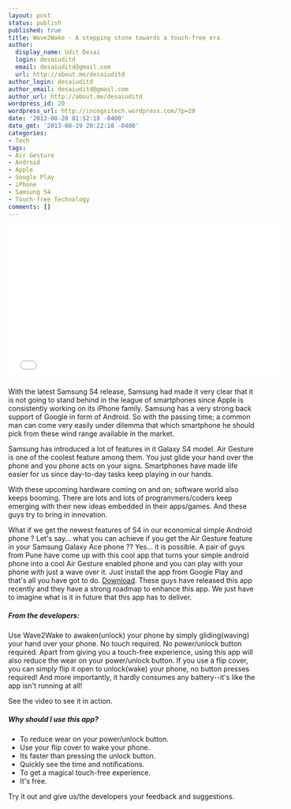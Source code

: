 ```yaml
---
layout: post
status: publish
published: true
title: Wave2Wake - A stepping stone towards a touch-free era
author:
  display_name: Udit Desai
  login: desaiuditd
  email: desaiuditd@gmail.com
  url: http://about.me/desaiuditd
author_login: desaiuditd
author_email: desaiuditd@gmail.com
author_url: http://about.me/desaiuditd
wordpress_id: 20
wordpress_url: http://incognitech.wordpress.com/?p=20
date: '2013-08-20 01:52:18 -0400'
date_gmt: '2013-08-19 20:22:18 -0400'
categories:
- Tech
tags:
- Air Gesture
- Android
- Apple
- Google Play
- iPhone
- Samsung S4
- Touch-free Technology
comments: []
---
```


<iframe width="560" height="315" src="//www.youtube.com/embed/XkdQoSD8DDw" frameborder="0" allowfullscreen></iframe>

With the latest Samsung S4 release, Samsung had made it very clear that it is not going to stand behind in the league of smartphones since Apple is consistently working on its iPhone family. Samsung has a very strong back support of Google in form of Android. So with the passing time; a common man can come very easily under dilemma that which smartphone he should pick from these wind range available in the market.

Samsung has introduced a lot of features in it Galaxy S4 model. Air Gesture is one of the coolest feature among them. You just glide your hand over the phone and you phone acts on your signs. Smartphones have made life easier for us since day-to-day tasks keep playing in our hands.

With these upcoming hardware coming on and on; software world also keeps booming. There are lots and lots of programmers/coders keep emerging with their new ideas embedded in their apps/games. And these guys try to bring in innovation.

What if we get the newest features of S4 in our economical simple Android phone ? Let's say... what you can achieve if you get the Air Gesture feature in your Samsung Galaxy Ace phone ?? Yes... it is possible. A pair of guys from Pune have come up with this cool app that turns your simple android phone into a cool Air Gesture enabled phone and you can play with your phone with just a wave over it. Just install the app from Google Play and that's all you have got to do. [Download](http://goo.gl/igMxpe). These guys have released this app recently and they have a strong roadmap to enhance this app. We just have to imagine what is it in future that this app has to deliver.

##### From the developers:

Use Wave2Wake to awaken(unlock) your phone by simply gliding(waving) your hand over your phone. No touch required. No power/unlock button required. Apart from giving you a touch-free experience, using this app will also reduce the wear on your power/unlock button. If you use a flip cover, you can simply flip it open to unlock(wake) your phone, no button presses required! And more importantly, it hardly consumes any battery--it's like the app isn't running at all!

See the video to see it in action.

##### Why should I use this app?

- To reduce wear on your power&#47;unlock button.
- Use your flip cover to wake your phone.
- Its faster than pressing the unlock button.
- Quickly see the time and notifications.
- To get a magical touch-free experience.
- It's free.

Try it out and give us/the developers your feedback and suggestions.
